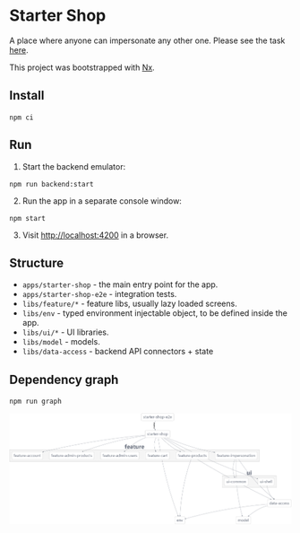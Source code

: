 # Starter Shop

A place where anyone can impersonate any other one. Please see the task [here](README-task.md).

This project was bootstrapped with [Nx](https://nx.dev).

## Install

```
npm ci
```

## Run

1. Start the backend emulator:

```
npm run backend:start
```

2. Run the app in a separate console window:

```
npm start
```

3. Visit [http://localhost:4200](http://localhost:4200) in a browser.

## Structure

- `apps/starter-shop` - the main entry point for the app.
- `apps/starter-shop-e2e` - integration tests.
- `libs/feature/*` - feature libs, usually lazy loaded screens.
- `libs/env` - typed environment injectable object, to be defined inside the app.
- `libs/ui/*` - UI libraries.
- `libs/model` - models.
- `libs/data-access` - backend API connectors + state

## Dependency graph

```
npm run graph
```

![Dependency graph](dependency-graph.png)
